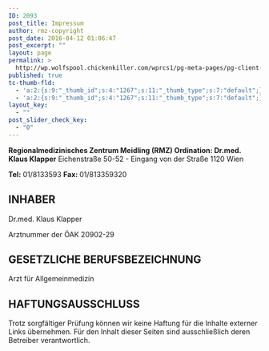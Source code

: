 ```yaml
---
ID: 2093
post_title: Impressum
author: rmz-copyright
post_date: 2016-04-12 01:06:47
post_excerpt: ""
layout: page
permalink: >
  http://wp.wolfspool.chickenkiller.com/wprcs1/pg-meta-pages/pg-client-pages-rmz/impressum/
published: true
tc-thumb-fld:
  - 'a:2:{s:9:"_thumb_id";s:4:"1267";s:11:"_thumb_type";s:7:"default";}'
  - 'a:2:{s:9:"_thumb_id";s:4:"1267";s:11:"_thumb_type";s:7:"default";}'
layout_key:
  - ""
post_slider_check_key:
  - "0"
---
```

<b>Regionalmedizinisches Zentrum Meidling (RMZ)
Ordination: Dr.med. Klaus Klapper</b>
Eichenstraße 50-52 - Eingang von der Straße
1120 Wien

<b>Tel:</b> 01/8133593
<b>Fax: </b>01/813359320

<h2>INHABER</h2>

Dr.med. Klaus Klapper

Arztnummer der ÖAK 20902-29

<h2>GESETZLICHE BERUFSBEZEICHNUNG</h2>

Arzt für Allgemeinmedizin

<h2>HAFTUNGSAUSSCHLUSS</h2>

Trotz sorgfältiger Prüfung können wir keine Haftung für die Inhalte externer Links übernehmen. Für den Inhalt dieser Seiten sind ausschließlich deren Betreiber verantwortlich.
